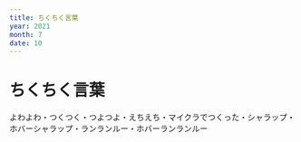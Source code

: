 ```yaml
---
title: ちくちく言葉
year: 2021
month: 7
date: 10
---
```

# ちくちく言葉
よわよわ・つくつく・つよつよ・えちえち・マイクラでつくった・シャラップ・ホバーシャラップ・ランランルー・ホバーランランルー